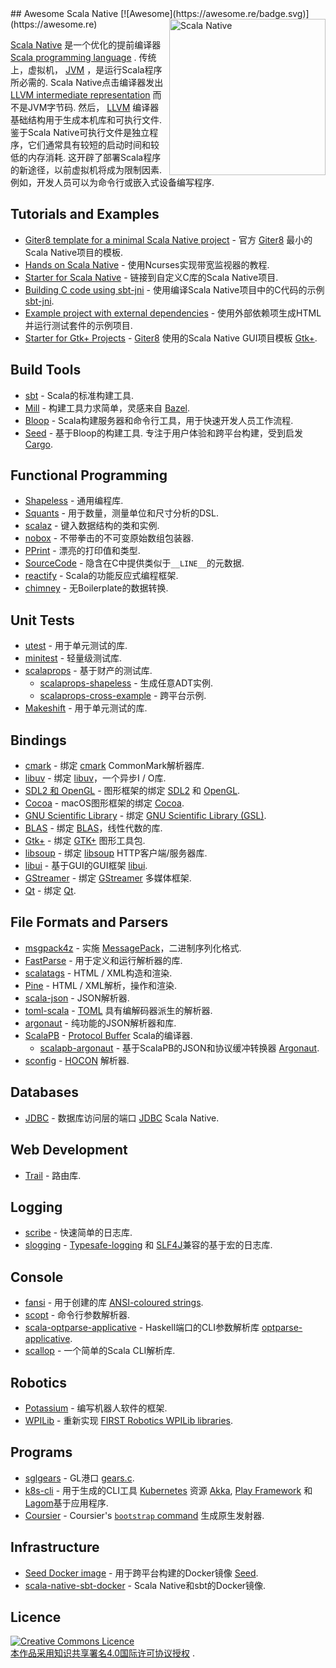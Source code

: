 <div class="github-widget" data-repo="tindzk/awesome-scala-native"></div>
<script async src="https://pagead2.googlesyndication.com/pagead/js/adsbygoogle.js"></script><ins class="adsbygoogle" style="display:block" data-ad-client="ca-pub-6890694312814945" data-ad-slot="5473692530" data-ad-format="auto"  data-full-width-responsive="true"></ins><script>(adsbygoogle = window.adsbygoogle || []).push({});</script>
## Awesome Scala Native [![Awesome](https://awesome.re/badge.svg)](https://awesome.re)
<a href="http://www.scala-native.org/"><img alt="Scala Native" align="right" width="250" height="250" src="https://raw.githubusercontent.com/tindzk/awesome-scala-native/master/logo.png"></a>

[Scala Native](http://www.scala-native.org/) 是一个优化的提前编译器 [Scala programming language](https://www.scala-lang.org/) .  传统上，虚拟机， [JVM](https://en.wikipedia.org/wiki/Java_virtual_machine) ，是运行Scala程序所必需的.  Scala Native点击编译器发出 [LLVM intermediate representation](http://llvm.org/docs/LangRef.html)  而不是JVM字节码.  然后， [LLVM](http://llvm.org/)  编译器基础结构用于生成本机库和可执行文件.  鉴于Scala Native可执行文件是独立程序，它们通常具有较短的启动时间和较低的内存消耗.  这开辟了部署Scala程序的新途径，以前虚拟机将成为限制因素.  例如，开发人员可以为命令行或嵌入式设备编写程序.


## Tutorials and Examples
* [Giter8 template for a minimal Scala Native project](https://github.com/scala-native/scala-native.g8) - 官方 [Giter8](http://www.foundweekends.org/giter8/) 最小的Scala Native项目的模板.
* [Hands on Scala Native](https://github.com/MasseGuillaume/hands-on-scala-native) - 使用Ncurses实现带宽监视器的教程.
* [Starter for Scala Native](https://github.com/GnaneshKunal/scala-native-starter) - 链接到自定义C库的Scala Native项目.
* [Building C code using sbt-jni](https://github.com/nadavwr/scala-native-sbt-jni-example) - 使用编译Scala Native项目中的C代码的示例 [sbt-jni](https://github.com/jodersky/sbt-jni).
* [Example project with external dependencies](https://github.com/lihaoyi/scala-native-example-app) - 使用外部依赖项生成HTML并运行测试套件的示例项目.
* [Starter for Gtk+ Projects](https://github.com/jokade/scalanative-gtk-seed.g8) - [Giter8](http://www.foundweekends.org/giter8/) 使用的Scala Native GUI项目模板 [Gtk+](https://developer.gnome.org/gtk3/stable/index.html).

## Build Tools
* [sbt](https://www.scala-sbt.org/) -  Scala的标准构建工具.
* [Mill](https://github.com/lihaoyi/mill) - 构建工具力求简单，灵感来自 [Bazel](https://www.bazel.build/).
* [Bloop](https://github.com/scalacenter/bloop) -  Scala构建服务器和命令行工具，用于快速开发人员工作流程.
* [Seed](https://github.com/tindzk/seed)   - 基于Bloop的构建工具.  专注于用户体验和跨平台构建，受到启发 [Cargo](https://github.com/rust-lang/cargo).

## Functional Programming
* [Shapeless](https://github.com/milessabin/shapeless) - 通用编程库.
* [Squants](https://github.com/typelevel/squants) - 用于数量，测量单位和尺寸分析的DSL.
* [scalaz](https://github.com/scalaz/scalaz) - 键入数据结构的类和实例.
* [nobox](https://github.com/xuwei-k/nobox) - 不带拳击的不可变原始数组包装器.
* [PPrint](https://github.com/lihaoyi/PPrint) - 漂亮的打印值和类型.
* [SourceCode](https://github.com/lihaoyi/sourcecode) - 隐含在C中提供类似于`__LINE__`的元数据.
* [reactify](https://github.com/outr/reactify) -  Scala的功能反应式编程框架.
* [chimney](https://github.com/scalalandio/chimney) - 无Boilerplate的数据转换.

## Unit Tests
* [utest](https://github.com/lihaoyi/utest) - 用于单元测试的库.
* [minitest](https://github.com/monix/minitest) - 轻量级测试库.
* [scalaprops](https://github.com/scalaprops/scalaprops) - 基于财产的测试库.
  * [scalaprops-shapeless](https://github.com/scalaprops/scalaprops-shapeless) - 生成任意ADT实例.
  * [scalaprops-cross-example](https://github.com/scalaprops/scalaprops-cross-example) - 跨平台示例.
* [Makeshift](https://github.com/nadavwr/makeshift) - 用于单元测试的库.

## Bindings
* [cmark](https://github.com/sparsetech/cmark-scala) - 绑定 [cmark](https://github.com/commonmark/cmark) CommonMark解析器库.
* [libuv](https://github.com/TimothyKlim/scala-native-libuv) - 绑定 [libuv](https://github.com/libuv/libuv)，一个异步I / O库.
* [SDL2 和 OpenGL](https://github.com/regb/scalanative-graphics-bindings) - 图形框架的绑定 [SDL2](https://www.libsdl.org/) 和 [OpenGL](https://www.opengl.org/).
* [Cocoa](https://github.com/jokade/scalanative-cocoa) -  macOS图形框架的绑定 [Cocoa](https://en.wikipedia.org/wiki/Cocoa_(API)).
* [GNU Scientific Library](https://github.com/ruivieira/scala-gsl) - 绑定 [GNU Scientific Library (GSL)](https://www.gnu.org/software/gsl/).
* [BLAS](https://github.com/ekrich/scala-native-ml) - 绑定 [BLAS](http://www.netlib.org/blas/)，线性代数的库.
* [Gtk+](https://github.com/jokade/scalanative-gtk) - 绑定 [GTK+](https://www.gtk.org/) 图形工具包.
* [libsoup](https://github.com/jokade/scalanative-libsoup) - 绑定 [libsoup](https://wiki.gnome.org/Projects/libsoup) HTTP客户端/服务器库.
* [libui](https://github.com/lolgab/scalaui) - 基于GUI的GUI框架 [libui](https://github.com/andlabs/libui).
* [GStreamer](https://github.com/jokade/scalanative-gstreamer) - 绑定 [GStreamer](https://gstreamer.freedesktop.org) 多媒体框架.
* [Qt](https://github.com/jokade/scalanative-qt5) - 绑定 [Qt](https://www.qt.io).

## File Formats and Parsers
* [msgpack4z](https://github.com/msgpack4z/msgpack4z-native) - 实施 [MessagePack](https://msgpack.org/)，二进制序列化格式.
* [FastParse](https://github.com/lihaoyi/fastparse) - 用于定义和运行解析器的库.
* [scalatags](https://github.com/lihaoyi/scalatags) -  HTML / XML构造和渲染.
* [Pine](https://github.com/sparsetech/pine) -  HTML / XML解析，操作和渲染.
* [scala-json](https://github.com/MediaMath/scala-json) -  JSON解析器.
* [toml-scala](https://github.com/sparsetech/toml-scala) - [TOML](https://github.com/toml-lang/toml) 具有编解码器派生的解析器.
* [argonaut](https://github.com/argonaut-io/argonaut) - 纯功能的JSON解析器和库.
* [ScalaPB](https://github.com/scalapb/ScalaPB) - [Protocol Buffer](https://developers.google.com/protocol-buffers/) Scala的编译器.
  * [scalapb-argonaut](https://github.com/scalapb-json/scalapb-argonaut) - 基于ScalaPB的JSON和协议缓冲转换器 [Argonaut](http://argonaut.io/).
* [sconfig](https://github.com/ekrich/sconfig/) - [HOCON](https://github.com/ekrich/sconfig/blob/master/docs/original/HOCON.md) 解析器.

## Databases
* [JDBC](https://github.com/jokade/scalanative-jdbc) - 数据库访问层的端口 [JDBC](https://en.wikipedia.org/wiki/Java_Database_Connectivity) Scala Native.

## Web Development
* [Trail](https://github.com/sparsetech/trail) - 路由库.

## Logging
* [scribe](https://github.com/outr/scribe) - 快速简单的日志库.
* [slogging](https://github.com/jokade/slogging) - [Typesafe-logging](https://github.com/lightbend/scala-logging) 和 [SLF4J](https://www.slf4j.org/)兼容的基于宏的日志库.

## Console
* [fansi](https://github.com/lihaoyi/fansi) - 用于创建的库 [ANSI-coloured strings](https://en.wikipedia.org/wiki/ANSI_escape_code).
* [scopt](https://github.com/scopt/scopt) - 命令行参数解析器.
* [scala-optparse-applicative](https://github.com/xuwei-k/optparse-applicative) -  Haskell端口的CLI参数解析库 [optparse-applicative](https://hackage.haskell.org/package/optparse-applicative).
* [scallop](https://github.com/scallop/scallop) - 一个简单的Scala CLI解析库.

## Robotics
* [Potassium](https://github.com/Team846/potassium) - 编写机器人软件的框架.
* [WPILib](https://github.com/Team846/scala-native-wpilib) - 重新实现 [FIRST Robotics WPILib libraries](http://first.wpi.edu/FRC/roborio/release/docs/java/).

## Programs
* [sglgears](https://github.com/Milyardo/sglgears) -  GL港口 [gears.c](https://github.com/JoakimSoderberg/mesademos/blob/master/src/xdemos/glxgears.c).
* [k8s-cli](https://github.com/fsat/k8s-cli) - 用于生成的CLI工具 [Kubernetes](https://kubernetes.io/) 资源 [Akka](https://akka.io/), [Play Framework](https://www.playframework.com/) 和 [Lagom](https://www.lagomframework.com/)基于应用程序.
* [Coursier](https://github.com/coursier/coursier) -  Coursier&#39;s [`bootstrap` command](https://get-coursier.io/docs/cli-native-bootstrap) 生成原生发射器.

## Infrastructure
* [Seed Docker image](https://hub.docker.com/r/tindzk/seed/tags) - 用于跨平台构建的Docker镜像 [Seed](https://github.com/tindzk/seed).
* [scala-native-sbt-docker](https://github.com/ScalaWilliam/scala-native-sbt-docker) -  Scala Native和sbt的Docker镜像.

## Licence
<a rel="licence" href="http://creativecommons.org/licenses/by/4.0/"><img alt="Creative Commons Licence" style="border-width:0" src="https://mirrors.creativecommons.org/presskit/buttons/88x31/svg/by.svg" /><br />本作品采用<a rel="licence" href="http://creativecommons.org/licenses/by/4.0/">知识共享署名4.0国际许可协议授权</a> .
